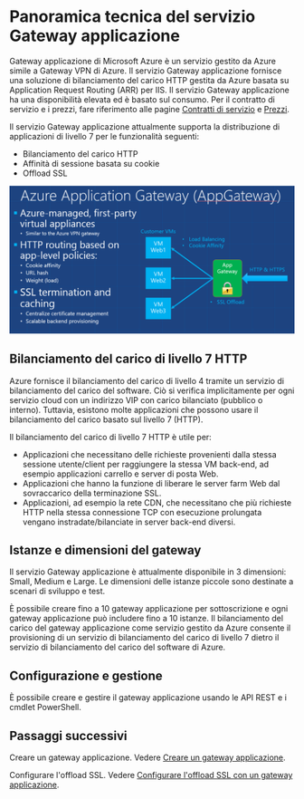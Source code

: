 <properties 
   pageTitle="Introduzione al servizio Gateway applicazione | Microsoft Azure"
   description="Questa pagina offre una panoramica del servizio Gateway applicazione per il bilanciamento del carico di livello 7, incluse dimensioni del gateway, bilanciamento del carico HTTP, affinità di sessione basata su cookie e offload SSL."
   documentationCenter="na"
   services="application-gateway"
   authors="joaoma"
   manager="jdial"
   editor="tysonn"/>
<tags 
   ms.service="application-gateway"
   ms.devlang="na"
   ms.topic="article" 
   ms.tgt_pltfrm="na"
   ms.workload="infrastructure-services" 
   ms.date="06/24/2015"
   ms.author="joaoma"/>

# Panoramica tecnica del servizio Gateway applicazione 


Gateway applicazione di Microsoft Azure è un servizio gestito da Azure simile a Gateway VPN di Azure. Il servizio Gateway applicazione fornisce una soluzione di bilanciamento del carico HTTP gestita da Azure basata su Application Request Routing (ARR) per IIS. Il servizio Gateway applicazione ha una disponibilità elevata ed è basato sul consumo. Per il contratto di servizio e i prezzi, fare riferimento alle pagine [Contratti di servizio](http://azure.microsoft.com/support/legal/sla/) e [Prezzi](https://azure.microsoft.com/pricing/details/application-gateway/).

Il servizio Gateway applicazione attualmente supporta la distribuzione di applicazioni di livello 7 per le funzionalità seguenti:

- Bilanciamento del carico HTTP
- Affinità di sessione basata su cookie
- Offload SSL

![Gateway applicazione](./media/application-gateway-introduction/appgateway1.png)

## Bilanciamento del carico di livello 7 HTTP
Azure fornisce il bilanciamento del carico di livello 4 tramite un servizio di bilanciamento del carico del software. Ciò si verifica implicitamente per ogni servizio cloud con un indirizzo VIP con carico bilanciato (pubblico o interno). Tuttavia, esistono molte applicazioni che possono usare il bilanciamento del carico basato sul livello 7 (HTTP).


Il bilanciamento del carico di livello 7 HTTP è utile per:


- Applicazioni che necessitano delle richieste provenienti dalla stessa sessione utente/client per raggiungere la stessa VM back-end, ad esempio applicazioni carrello e server di posta Web.
- Applicazioni che hanno la funzione di liberare le server farm Web dal sovraccarico della terminazione SSL.
- Applicazioni, ad esempio la rete CDN, che necessitano che più richieste HTTP nella stessa connessione TCP con esecuzione prolungata vengano instradate/bilanciate in server back-end diversi.

## Istanze e dimensioni del gateway

Il servizio Gateway applicazione è attualmente disponibile in 3 dimensioni: Small, Medium e Large. Le dimensioni delle istanze piccole sono destinate a scenari di sviluppo e test.

È possibile creare fino a 10 gateway applicazione per sottoscrizione e ogni gateway applicazione può includere fino a 10 istanze. Il bilanciamento del carico del gateway applicazione come servizio gestito da Azure consente il provisioning di un servizio di bilanciamento del carico di livello 7 dietro il servizio di bilanciamento del carico del software di Azure.

## Configurazione e gestione

È possibile creare e gestire il gateway applicazione usando le API REST e i cmdlet PowerShell.

## Passaggi successivi

Creare un gateway applicazione. Vedere [Creare un gateway applicazione](application-gateway-create-gateway.md).

Configurare l'offload SSL. Vedere [Configurare l'offload SSL con un gateway applicazione](application-gateway-ssl.md).

<!---HONumber=July15_HO4-->